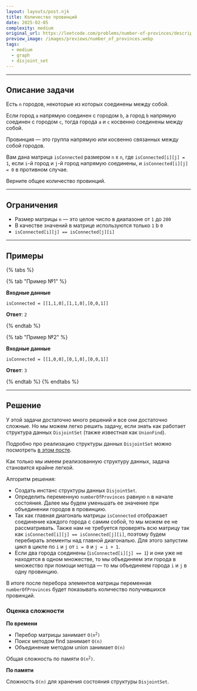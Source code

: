 ```yaml
---
layout: layouts/post.njk
title: Количество провинций
date: 2025-02-05
complexity: medium
original_url: https://leetcode.com/problems/number-of-provinces/description/
preview_image: /images/previews/number_of_provinces.webp
tags:
  - medium
  - graph
  - disjoint_set
---
```


---

## Описание задачи

Есть `n` городов, некоторые из которых соединены между собой.

Если город `a` напрямую соединен c городом `b`, а город `b` напрямую соединен с городом `c`, тогда города `a` и `c`
косвенно соединены между собой.

Провинция — это группа напрямую или косвенно связанных между собой городов.

Вам дана матрица `isConnected` размером `n` x `n`, где `isConnected[i][j] = 1`, если `i`-й город и `j`-й город напрямую
соединены, и `isConnected[i][j] = 0` в противном случае.

Верните общее количество провинций.

---

## Ограничения

- Размер матрицы `n` — это целое число в диапазоне от `1` до `200`
- В качестве значений в матрице используются только `1` b `0`
- `isConnected[i][j] == isConnected[j][i]`

---

## Примеры

{% tabs %}

{% tab "Пример №1" %}

**Входные данные**

```
isConnected = [[1,1,0],[1,1,0],[0,0,1]]
```

**Ответ**: `2`

{% endtab %}

{% tab "Пример №2" %}

**Входные данные**

```
isConnected = [[1,0,0],[0,1,0],[0,0,1]]
```

**Ответ**: `3`

{% endtab %}
{% endtabs %}

---

## Решение

У этой задачи достаточно много решений и все они достаточно сложные. Но мы можем легко решить задачу, если знать как
работает структура данных `DisjointSet` (также известная как `UnionFind`).

Подробно про реализацию структуры данных `DisjointSet` можно посмотреть [в этом посте](../disjoint_set).

Как только мы имеем реализованную структуру данных, задача становится крайне легкой.

Алгоритм решения:

- Создать инстанс структуры данных `DisjointSet`.
- Определить переменную `numberOfProvinces` равную `n` в начале состояния. Далее мы будем уменьшать ее значение при
  объединении городов в провинцию.
- Так как главная диагональ матрицы `isConnected` отображает соединение каждого города с самим собой, то мы можем ее не
  рассматривать. Также нам не требуется проверять всю матрицу так как `isConnected[i][j] == isConnected[j][i]`, поэтому
  будем перебирать элементы над главной диагональю. Для этого запустим цикл в цикле по `i` и `j` от `i = 0` и
  `j = i + 1`.
- Если два города соединены (`isConnected[i][j] == 1`) и они уже не находятся в одном множестве, то мы объединяем эти
  города в множество при помощи метода — то мы объединяем города `i` и `j` в одну провинцию.

В итоге после перебора элементов матрицы переменная `numberOfProvinces` будет показывать количество получившихся
провинций.

### Оценка сложности

**По времени**

- Перебор матрицы занимает <code>O(n<sup>2</sup>)</code>
- Поиск методом find занимает `O(n)`
- Объединение методом union занимает `O(n)`

Общая сложность по памяти <code>O(n<sup>2</sup>)</code>.

**По памяти**

Сложность `O(n)` для хранения состояния структуры `DisjointSet`.
